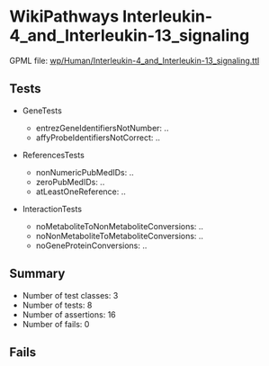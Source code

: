 # WikiPathways Interleukin-4_and_Interleukin-13_signaling

GPML file: [wp/Human/Interleukin-4_and_Interleukin-13_signaling.ttl](../wp/Human/Interleukin-4_and_Interleukin-13_signaling.ttl)

## Tests

* GeneTests
    * entrezGeneIdentifiersNotNumber: ..
    * affyProbeIdentifiersNotCorrect: ..

* ReferencesTests
    * nonNumericPubMedIDs: ..
    * zeroPubMedIDs: ..
    * atLeastOneReference: ..

* InteractionTests
    * noMetaboliteToNonMetaboliteConversions: ..
    * noNonMetaboliteToMetaboliteConversions: ..
    * noGeneProteinConversions: ..

## Summary

* Number of test classes: 3
* Number of tests: 8
* Number of assertions: 16
* Number of fails: 0

## Fails

